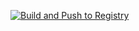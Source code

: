 [![Build and Push to Registry](https://github.com/koalaphils/docker-symfony/actions/workflows/dockerhub.yml/badge.svg)](https://github.com/koalaphils/docker-symfony/actions/workflows/dockerhub.yml)
